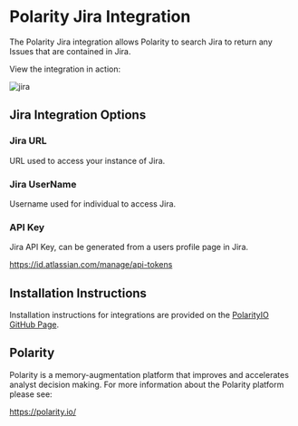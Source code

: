 # Polarity Jira Integration

The Polarity Jira integration allows Polarity to search Jira to return any Issues that are contained in Jira.

View the integration in action:

![jira](https://user-images.githubusercontent.com/22529325/53031660-482af380-343b-11e9-8e1c-781db41fc8c4.gif)


## Jira Integration Options

### Jira URL

URL used to access your instance of Jira.

### Jira UserName

Username used for individual to access Jira.

### API Key

Jira API Key, can be generated from a users profile page in Jira.

https://id.atlassian.com/manage/api-tokens


## Installation Instructions

Installation instructions for integrations are provided on the [PolarityIO GitHub Page](https://polarityio.github.io/).

## Polarity

Polarity is a memory-augmentation platform that improves and accelerates analyst decision making.  For more information about the Polarity platform please see:

https://polarity.io/

